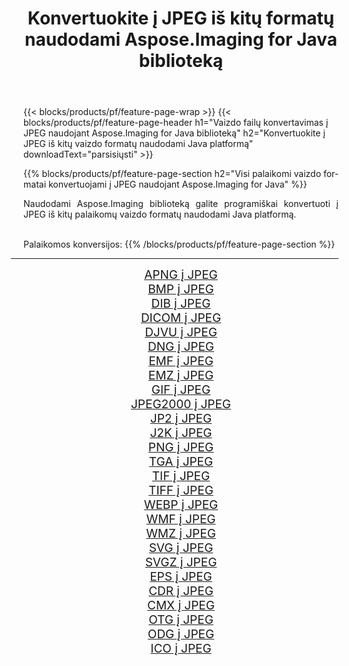 ﻿---
title: Konvertuokite į JPEG iš kitų formatų naudodami Aspose.Imaging for Java biblioteką 
weight: 3920
url: /lt/java/conversion/to/jpeg/ 
lang: lt
langdirlevel: 2
locales: zh-hans,ja,it,ru,de,es,fr,nl,id,lt,pl,pt,vi,tr,ko,zh-hant,ar,hi,th,sv,cs,uk,he
description: Naudodami Aspose.Imaging galite konvertuoti į JPEG iš kitų formatų naudodami Java
---

{{< blocks/products/pf/feature-page-wrap >}}
{{< blocks/products/pf/feature-page-header h1="Vaizdo failų konvertavimas į JPEG naudojant Aspose.Imaging for Java biblioteką" h2="Konvertuokite į JPEG iš kitų vaizdo formatų naudodami Java platformą" downloadText="parsisiųsti" >}}


{{% blocks/products/pf/feature-page-section  h2="Visi palaikomi vaizdo formatai konvertuojami į JPEG naudojant Aspose.Imaging for Java" %}}
<p align=justify>Naudodami Aspose.Imaging biblioteką galite programiškai konvertuoti į JPEG iš kitų palaikomų vaizdo formatų naudodami Java platformą.</p>
<br/>
Palaikomos konversijos:
{{% /blocks/products/pf/feature-page-section %}}
<div class="container-fluid productfamilypage bg-gray">
    <div class="convertypes bg-gray agp-content section">
        <div class="container">
		<hr style="margin-left:-20px;"/>
		<div class="row other-converters" style="gap: 10px;font-size: 19px;text-align:center;">
		    <div class='col-md-2 other-converter remove-lp remove-rp'><a href="/imaging/lt/java/conversion/apng-to-jpeg/" style="padding:15px;">APNG į JPEG</a></div>
<div class='col-md-2 other-converter remove-lp remove-rp'><a href="/imaging/lt/java/conversion/bmp-to-jpeg/" style="padding:15px;">BMP į JPEG</a></div>
<div class='col-md-2 other-converter remove-lp remove-rp'><a href="/imaging/lt/java/conversion/dib-to-jpeg/" style="padding:15px;">DIB į JPEG</a></div>
<div class='col-md-2 other-converter remove-lp remove-rp'><a href="/imaging/lt/java/conversion/dicom-to-jpeg/" style="padding:15px;">DICOM į JPEG</a></div>
<div class='col-md-2 other-converter remove-lp remove-rp'><a href="/imaging/lt/java/conversion/djvu-to-jpeg/" style="padding:15px;">DJVU į JPEG</a></div>
<div class='col-md-2 other-converter remove-lp remove-rp'><a href="/imaging/lt/java/conversion/dng-to-jpeg/" style="padding:15px;">DNG į JPEG</a></div>
<div class='col-md-2 other-converter remove-lp remove-rp'><a href="/imaging/lt/java/conversion/emf-to-jpeg/" style="padding:15px;">EMF į JPEG</a></div>
<div class='col-md-2 other-converter remove-lp remove-rp'><a href="/imaging/lt/java/conversion/emz-to-jpeg/" style="padding:15px;">EMZ į JPEG</a></div>
<div class='col-md-2 other-converter remove-lp remove-rp'><a href="/imaging/lt/java/conversion/gif-to-jpeg/" style="padding:15px;">GIF į JPEG</a></div>
<div class='col-md-2 other-converter remove-lp remove-rp'><a href="/imaging/lt/java/conversion/jpeg2000-to-jpeg/" style="padding:15px;">JPEG2000 į JPEG</a></div>
<div class='col-md-2 other-converter remove-lp remove-rp'><a href="/imaging/lt/java/conversion/jp2-to-jpeg/" style="padding:15px;">JP2 į JPEG</a></div>
<div class='col-md-2 other-converter remove-lp remove-rp'><a href="/imaging/lt/java/conversion/j2k-to-jpeg/" style="padding:15px;">J2K į JPEG</a></div>
<div class='col-md-2 other-converter remove-lp remove-rp'><a href="/imaging/lt/java/conversion/png-to-jpeg/" style="padding:15px;">PNG į JPEG</a></div>
<div class='col-md-2 other-converter remove-lp remove-rp'><a href="/imaging/lt/java/conversion/tga-to-jpeg/" style="padding:15px;">TGA į JPEG</a></div>
<div class='col-md-2 other-converter remove-lp remove-rp'><a href="/imaging/lt/java/conversion/tif-to-jpeg/" style="padding:15px;">TIF į JPEG</a></div>
<div class='col-md-2 other-converter remove-lp remove-rp'><a href="/imaging/lt/java/conversion/tiff-to-jpeg/" style="padding:15px;">TIFF į JPEG</a></div>
<div class='col-md-2 other-converter remove-lp remove-rp'><a href="/imaging/lt/java/conversion/webp-to-jpeg/" style="padding:15px;">WEBP į JPEG</a></div>
<div class='col-md-2 other-converter remove-lp remove-rp'><a href="/imaging/lt/java/conversion/wmf-to-jpeg/" style="padding:15px;">WMF į JPEG</a></div>
<div class='col-md-2 other-converter remove-lp remove-rp'><a href="/imaging/lt/java/conversion/wmz-to-jpeg/" style="padding:15px;">WMZ į JPEG</a></div>
<div class='col-md-2 other-converter remove-lp remove-rp'><a href="/imaging/lt/java/conversion/svg-to-jpeg/" style="padding:15px;">SVG į JPEG</a></div>
<div class='col-md-2 other-converter remove-lp remove-rp'><a href="/imaging/lt/java/conversion/svgz-to-jpeg/" style="padding:15px;">SVGZ į JPEG</a></div>
<div class='col-md-2 other-converter remove-lp remove-rp'><a href="/imaging/lt/java/conversion/eps-to-jpeg/" style="padding:15px;">EPS į JPEG</a></div>
<div class='col-md-2 other-converter remove-lp remove-rp'><a href="/imaging/lt/java/conversion/cdr-to-jpeg/" style="padding:15px;">CDR į JPEG</a></div>
<div class='col-md-2 other-converter remove-lp remove-rp'><a href="/imaging/lt/java/conversion/cmx-to-jpeg/" style="padding:15px;">CMX į JPEG</a></div>
<div class='col-md-2 other-converter remove-lp remove-rp'><a href="/imaging/lt/java/conversion/otg-to-jpeg/" style="padding:15px;">OTG į JPEG</a></div>
<div class='col-md-2 other-converter remove-lp remove-rp'><a href="/imaging/lt/java/conversion/odg-to-jpeg/" style="padding:15px;">ODG į JPEG</a></div>
<div class='col-md-2 other-converter remove-lp remove-rp'><a href="/imaging/lt/java/conversion/ico-to-jpeg/" style="padding:15px;">ICO į JPEG</a></div>
                </div>
        </div>
    </div>
</div>
<br/>


